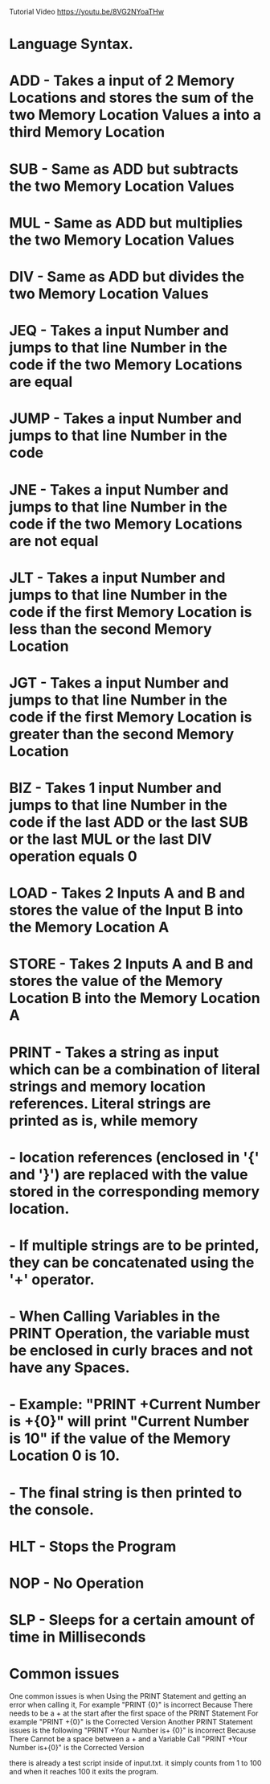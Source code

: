 Tutorial Video https://youtu.be/8VG2NYoaTHw

# Language Syntax.
# ADD - Takes a input of 2 Memory Locations and stores the sum of the two Memory Location Values a into a third Memory Location
# SUB - Same as ADD but subtracts the two Memory Location Values
# MUL - Same as ADD but multiplies the two Memory Location Values
# DIV - Same as ADD but divides the two Memory Location Values
# JEQ - Takes a input Number and jumps to that line Number in the code if the two Memory Locations are equal
# JUMP - Takes a input Number and jumps to that line Number in the code
# JNE - Takes a input Number and jumps to that line Number in the code if the two Memory Locations are not equal
# JLT - Takes a input Number and jumps to that line Number in the code if the first Memory Location is less than the second Memory Location
# JGT - Takes a input Number and jumps to that line Number in the code if the first Memory Location is greater than the second Memory Location
# BIZ - Takes 1 input Number and jumps to that line Number in the code if the last ADD or the last SUB or the last MUL or the last DIV operation equals 0
# LOAD - Takes 2 Inputs A and B and stores the value of the Input B into the Memory Location A
# STORE - Takes 2 Inputs A and B and stores the value of the Memory Location B into the Memory Location A
# PRINT - Takes a string as input which can be a combination of literal strings and memory location references. Literal strings are printed as is, while memory 
#     - location references (enclosed in '{' and '}') are replaced with the value stored in the corresponding memory location. 
#     - If multiple strings are to be printed, they can be concatenated using the '+' operator. 
#     - When Calling Variables in the PRINT Operation, the variable must be enclosed in curly braces and not have any Spaces.
#     - Example: "PRINT +Current Number is +{0}" will print "Current Number is 10" if the value of the Memory Location 0 is 10.
#     - The final string is then printed to the console.
# HLT - Stops the Program
# NOP - No Operation
# SLP - Sleeps for a certain amount of time in Milliseconds

# Common issues
One common issues is when Using the PRINT Statement and getting an error when calling it, For example
"PRINT {0}" is incorrect Because There needs to be a + at the start after the first space of the PRINT Statement For example
"PRINT +{0}" is the Corrected Version
Another PRINT Statement issues is the following
"PRINT +Your Number is+ {0}" is incorrect Because There Cannot be a space between a + and a Variable Call
"PRINT +Your Number is+{0}" is the Corrected Version



there is already a test script inside of input.txt. it simply counts from 1 to 100 and when it reaches 100 it exits the program.
